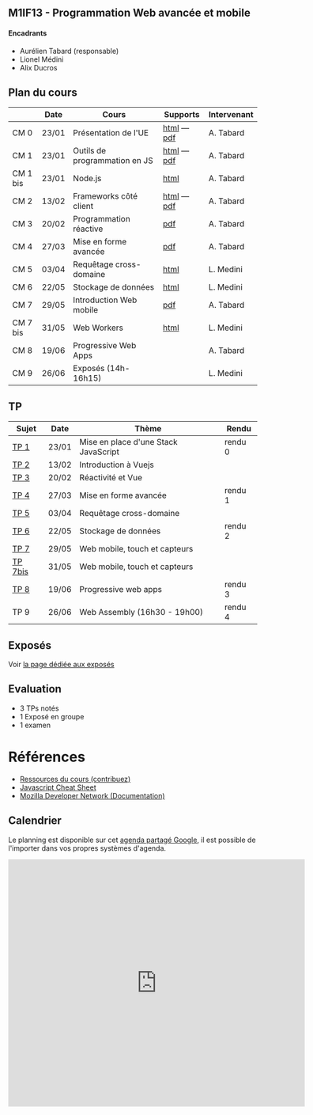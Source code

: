 ## M1IF13 - Programmation Web avancée et mobile

#### Encadrants
- Aurélien Tabard (responsable)
- Lionel Médini
- Alix Ducros

## Plan du cours

|          | Date  | Cours                    | Supports | Intervenant |
| -------- | ----- | ------------------------ | -------- | ----------- |
| CM 0     | 23/01 |  Présentation de l'UE    | [html](cours/cm0-intro) — [pdf](cours/cm0-intro.pdf) | A. Tabard |
| CM 1     | 23/01 |  Outils de programmation en JS | [html](cours/cm1-stackjs) —  [pdf](cours/cm1-stackjs.pdf) | A. Tabard |
| CM 1 bis | 23/01 |  Node.js | [html](https://liris.cnrs.fr/lionel.medini/enseignement/M1IF13/CM/CM/CM_Nodejs.html) | A. Tabard |
| CM 2     | 13/02 |  Frameworks côté client  | [html](cours/cm2-frameworks) — [pdf](cours/cm2-frameworks.pdf) | A. Tabard |
| CM 3     | 20/02 |  Programmation réactive  | [pdf](cours/cm3-reactivity.pdf) | A. Tabard |
| CM 4     | 27/03 |  Mise en forme avancée   | [pdf](cours/cm4-responsive.pdf) | A. Tabard |
| CM 5     | 03/04 |  Requêtage cross-domaine | [html](https://perso.liris.cnrs.fr/lionel.medini/enseignement/M1IF13/CM/CM/CM_Mashup.html) | L. Medini |
| CM 6     | 22/05 |  Stockage de données     | [html](https://perso.liris.cnrs.fr/lionel.medini/enseignement/M1IF13/CM/CM/CM_Storage.html)| L. Medini |
| CM 7     | 29/05 |  Introduction Web mobile | [pdf](cours/cm7-WebMobile.pdf) | A. Tabard |
| CM 7 bis | 31/05 |  Web Workers			  | [html](https://perso.liris.cnrs.fr/lmedini/wiki/doku.php?id=m1if13_2018_workers&do=export_revealjs#/) | L. Medini |
| CM 8     | 19/06 |  Progressive Web Apps    | | A. Tabard |
| CM 9     | 26/06 |  Exposés (14h-16h15)     | | L. Medini |

<!-- CM 10 : Web messaging -->
<!-- CM 10 bis : WebSockets -->


## TP

| Sujet       | Date  | Thème  | Rendu  |
| ----------- | ----- | ------ | ------ |
| [TP 1](TP1) | 23/01 | Mise en place d'une Stack JavaScript | rendu 0 |
| [TP 2](TP2) | 13/02 | Introduction à Vuejs                 |         |
| [TP 3](TP2/#tp3-suite) | 20/02 | Réactivité et Vue         |         |
| [TP 4](TP2/#tp4-suite) | 27/03 | Mise en forme avancée     | rendu 1 |
| [TP 5](TP5)        | 03/04 | Requêtage cross-domaine 	     |         |
| [TP 6](TP6)        | 22/05 | Stockage de données    	     | rendu 2 |
| [TP 7](TP7)        | 29/05 | Web mobile, touch et capteurs |         |
| [TP 7bis](TP7)     | 31/05 | Web mobile, touch et capteurs |         |
| [TP 8](TP8) | 19/06 | Progressive web apps            | rendu 3 |
| TP 9        | 26/06 | Web Assembly  (16h30 - 19h00)   | rendu 4 |


## Exposés
Voir [la page dédiée aux exposés](exposes)

## Evaluation

- 3 TPs notés
- 1 Exposé en groupe
- 1 examen

# Références

- [Ressources du cours (contribuez)](hack)
- [Javascript Cheat Sheet](https://mbeaudru.github.io/modern-js-cheatsheet/)
- [Mozilla Developer Network (Documentation)](https://developer.mozilla.org/)


## Calendrier
Le planning est disponible sur cet [agenda partagé Google](https://calendar.google.com/calendar?cid=ZWZoNmg0ZWplaXBncjdtaTgzNjEwaXRmNm9AZ3JvdXAuY2FsZW5kYXIuZ29vZ2xlLmNvbQ), il est possible de l'importer dans vos propres systèmes d'agenda.

<iframe src="https://calendar.google.com/calendar/embed?title=M1IF13&amp;showPrint=0&amp;showCalendars=0&amp;showTz=0&amp;height=500&amp;wkst=2&amp;bgcolor=%23FFFFFF&amp;src=efh6h4ejeipgr7mi83610itf6o%40group.calendar.google.com&amp;color=%238C500B&amp;ctz=Europe%2FBerlin" style="border-width:0" width="600" height="500" frameborder="0" scrolling="no"></iframe>
